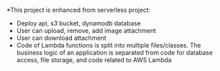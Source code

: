 *This project is enhanced from serverless project:
- Deploy api, s3 bucket, dynamodb database
- User can upload, remove, add image attachment
- User can download attachment
- Code of Lambda functions is split into multiple files/classes. The business logic of an application is separated from code for database access, file storage, and code related to AWS Lambda